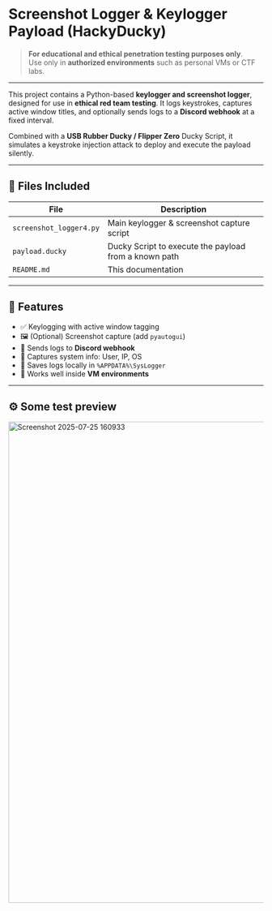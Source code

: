 #  Screenshot Logger & Keylogger Payload (HackyDucky)

>  **For educational and ethical penetration testing purposes only**.  
> Use only in **authorized environments** such as personal VMs or CTF labs.

---


This project contains a Python-based **keylogger and screenshot logger**, designed for use in **ethical red team testing**. It logs keystrokes, captures active window titles, and optionally sends logs to a **Discord webhook** at a fixed interval.

Combined with a **USB Rubber Ducky / Flipper Zero** Ducky Script, it simulates a keystroke injection attack to deploy and execute the payload silently.

---

## 📁 Files Included

| File | Description |
|------|-------------|
| `screenshot_logger4.py` | Main keylogger & screenshot capture script |
| `payload.ducky` | Ducky Script to execute the payload from a known path |
| `README.md` | This documentation |

---

## 🧠 Features

- ✅ Keylogging with active window tagging
- 🖼️ (Optional) Screenshot capture (add `pyautogui`)
- 🔁 Sends logs to **Discord webhook**
- 🧠 Captures system info: User, IP, OS
- 📁 Saves logs locally in `%APPDATA%\SysLogger`
- 🧪 Works well inside **VM environments**

---

## ⚙️ Some test preview


<img width="1165" height="949" alt="Screenshot 2025-07-25 160933" src="https://github.com/user-attachments/assets/7832c09a-0271-4543-85b1-501793c357dd" />



